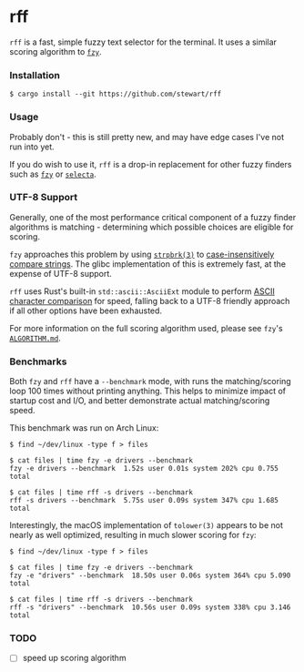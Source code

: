 # rff

`rff` is a fast, simple fuzzy text selector for the terminal. It uses a similar
scoring algorithm to [`fzy`][fzy].

### Installation

    $ cargo install --git https://github.com/stewart/rff

### Usage

Probably don't - this is still pretty new, and may have edge cases I've not run into yet.

If you do wish to use it, `rff` is a drop-in replacement for other fuzzy finders such as [`fzy`][fzy] or [`selecta`][selecta].

### UTF-8 Support

Generally, one of the most performance critical component of a fuzzy finder algorithms is matching - determining which possible choices are eligible for scoring.

`fzy` approaches this problem by using [`strpbrk(3)`][strpbrk] to [case-insensitively compare strings][fzy-match]. The glibc implementation of this is extremely fast, at the expense of UTF-8 support.

`rff` uses Rust's built-in `std::ascii::AsciiExt` module to perform [ASCII character comparison][rff-match] for speed, falling back to a UTF-8 friendly approach if all other options have been exhausted.

For more information on the full scoring algorithm used, please see `fzy`'s [`ALGORITHM.md`][fzy-algo].

### Benchmarks

Both `fzy` and `rff` have a `--benchmark` mode, with runs the matching/scoring loop 100 times without printing anything.
This helps to minimize impact of startup cost and I/O, and better demonstrate actual matching/scoring speed.

This benchmark was run on Arch Linux:

    $ find ~/dev/linux -type f > files

    $ cat files | time fzy -e drivers --benchmark
    fzy -e drivers --benchmark  1.52s user 0.01s system 202% cpu 0.755 total

    $ cat files | time rff -s drivers --benchmark
    rff -s drivers --benchmark  5.75s user 0.09s system 347% cpu 1.685 total

Interestingly, the macOS implementation of `tolower(3)` appears to be not nearly as well optimized, resulting in much slower scoring for `fzy`:

    $ find ~/dev/linux -type f > files

    $ cat files | time fzy -e drivers --benchmark
    fzy -e "drivers" --benchmark  18.50s user 0.06s system 364% cpu 5.090 total

    $ cat files | time rff -s drivers --benchmark
    rff -s "drivers" --benchmark  10.56s user 0.09s system 338% cpu 3.146 total

### TODO

- [ ] speed up scoring algorithm

[fzy]: https://github.com/jhawthorn/fzy
[fzy-algo]: https://github.com/jhawthorn/fzy/blob/master/ALGORITHM.md
[fzy-match]: https://github.com/jhawthorn/fzy/blob/9d16ab4997ce6eb211ff3fdf06275d3f6bf5ebdc/src/match.c#L13-L28
[rff-match]: https://github.com/stewart/rff/blob/8a35ca735e2e7a09277e3718fcc34472943c40d8/src/fuzzy/mod.rs#L37-L43
[selecta]: https://github.com/garybernhardt/selecta
[strpbrk]: https://linux.die.net/man/3/strpbrk
